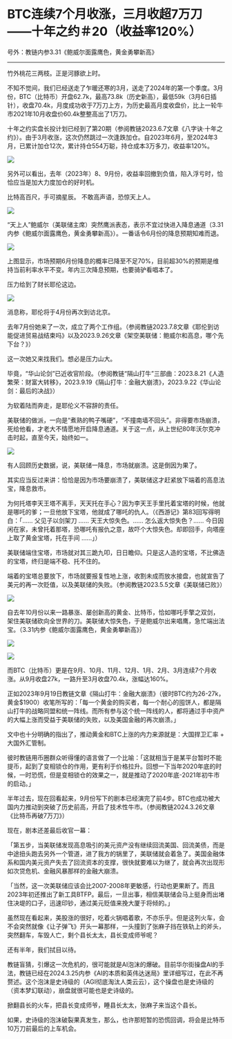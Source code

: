 # BTC连续7个月收涨，三月收超7万刀——十年之约＃20（收益率120%）

号外：教链内参3.31《鲍威尔面露鹰色，黄金勇攀新高》

* * *

竹外桃花三两枝。正是河豚欲上时。

不知不觉间，我们已经送走了乍暖还寒的3月，送走了2024年的第一个季度。3月份，BTC（比特币）开盘62.7k，最高73.8k（历史新高），最低59k（3月6日插针），收盘70.4k，月度成功收于7万刀上方，为历史最高月度收盘价，比上一轮牛市2021年10月收盘价60.4k整整高出了1万刀。

十年之约实盘长投计划已经到了第20期（参阅教链2023.6.7文章《八字诀·十年之约》）。由于3月收涨，这次仍然跳过一次逢跌加仓。自2023年6月，至2024年3月，已累计加仓12次，累计持仓554万聪，持仓成本3万多刀，收益率120%。

![](2024-04-01-A00.png)

另外可以看出，去年（2023年）8、9月份，收益率回撤到负值，陷入浮亏时，恰恰应当是加大力度加仓的好时机。

比特高百尺，手可摘星辰。
不敢高声语，恐惊天上人。

![](2024-04-powell.png)

“天上人”鲍威尔（美联储主席）突然鹰派表态，表示不宜过快进入降息通道（3.31内参《鲍威尔面露鹰色，黄金勇攀新高》）。一番话令6月份的降息预期知难而退。

![](2024-04-01-A01.png)

上图显示，市场预期6月份降息的概率已降至不足70%，目前超30%的预期是维持当前利率水平不变。年内三次降息预期，也要骑驴看唱本了。

压力给到了财长耶伦这边。

![](2024-04-yellen.webp)

消息称，耶伦将于4月份再次到访北京。

去年7月份她来了一次，成立了两个工作组。（参阅教链2023.7.8文章《耶伦到访能促进贸易战结束吗》以及2023.9.26文章《架空美联储：鲍威尔和高息，哪个先下台？》）

这一次她又来找我们。想必是压力山大。

毕竟，“华山论剑”已近收官阶段。（参阅教链“隔山打牛”三部曲：2023.8.21《人造繁荣：财富大转移》，2023.9.19《隔山打牛：金融大崩溃》，2023.9.22《华山论剑：最后的决战》）

为软着陆而奔走，是耶伦义不容辞的责任。

美联储的做派，一向是“煮熟的鸭子嘴硬”，“不撞南墙不回头”。非得要市场崩溃，死给他看，才老大不情愿地开启降息通道。关于这一点，从上世纪80年沃尔克冲击时起，直至今天，始终如一。

![](2024-04-01-A02.webp)

有人回顾历史数据，说，美联储一降息，市场就崩溃。这是倒因为果了。

其实应当反过来讲：恰恰是因为市场要崩溃了，美联储这才赶紧放下端着的高息法宝，降息救市。

为何托塔李天王塔不离手，天天托在手心？因为李天王手里托着宝塔的时候，他就是哪吒的爹；一旦他放下宝塔，他就成了哪吒的仇人。（《西游记》第83回写得明白：「…… 父见子以剑架刀 …… 天王大惊失色。…… 怎么返大惊失色？…… 今日因闲在家，未曾托着那塔，恐哪吒有报仇之意，故吓个大惊失色。却即回手，向塔座上取了黄金宝塔，托在手间 ……」）

美联储端住宝塔，市场就对其三跪九叩，日日瞻仰。只是这人造的宝塔，不比佛造的宝塔，终归是端不稳、托不住的。

端着的宝塔总要放下，市场就要报复性地上涨，收割未成而放水接盘，也就宣告了美元的再一次贬值，以及美联储的失败。（参阅教链2023.5.5文章《美联储已败》）

![](2024-04-01-A03.png)

自去年10月份以来一路暴涨、屡创新高的黄金、比特币，恰如哪吒手擎之双剑，架住美联储砍向全世界的刀。美联储大惊失色，于是鲍威尔出来唱鹰，急忙端出法宝。（3.31内参《鲍威尔面露鹰色，黄金勇攀新高》）

![](2024-04-01-A04.png)

![](2024-04-01-A05.png)

而BTC（比特币）更是在9月、10月、11月、12月、1月、2月、3月连续7个月收涨。从9月收盘27k，一路升至3月收盘70.4k，涨幅达160%。

正如2023年9月19日教链文章《隔山打牛：金融大崩溃》（彼时BTC约为26-27k，黄金$1900）收笔所写的：「每一个黄金的购买者，每一个耐心的囤饼人，都是隔山打牛的战略同盟和统一阵线。而所有参与这个统一阵线的人，都将通过手中资产的大幅上涨而受益于美联储的失败，以及美国金融的再次崩溃。」

文中也十分明确的指出了，推动黄金和BTC上涨的内力来源就是：大国捍卫汇率 + 大国外汇管制。

彼时教链用币圈群众听得懂的语言做了一个比喻：「这就相当于是某平台暂时不能提币，起到了变相锁仓的作用，更有利于价格拉升。回想一下当年2020年底的时候，一时恐慌，但是变相锁仓的效果之一，就是推动了2020年底-2021年初牛市的启动。」

半年过去，现在回看起来，9月份写下的剧本已经演完了前4步。BTC也成功被大国内力推动到突破了历史前高，开启了技术性牛市。（参阅教链2024.3.26文章《比特币再破7万刀》）

现在，剧本还差最后收官一幕：

「第五步，当美联储发现高息吸引的美元资产没有继续回流美国、回流美债，而是中途扭头跑去另外一个管道，进了我方的锅里了，美联储就会着急了。美国金融体系和国内美元资产失去了回流资本的支撑，很快就要难以为继了，就会再次出现形如次贷危机、金融风暴那样的金融大崩溃。

「当然，这一次美联储应该会比2007-2008年更敏感，行动也更果断了。而且2023年初还推出了新工具BTFP。最后，一旦出事，相信美联储会马上挺身而出堵住决堤的口子，迅速印钞，通过美元贬值来挽大厦于将倾的。」

虽然现在看起来，美股涨的很好，吃着火锅唱着歌，不亦乐乎。但是这列火车，会不会突然就像《让子弹飞》开头一幕那样，一头撞到了张麻子挡在铁轨上的斧头，突然翻车，车毁人亡，剩个县长太太，县长变成师爷呢？

还有半年，我们拭目以待。

教链盲猜，引爆这一次危机的，很可能就是AI泡沫的爆破。目前华尔街操盘AI的手法，教链已经在2024.3.25内参《AI的本质和英伟达迷局》里详细写过，在此不再赘述。这个泡沫是史诗级的（AGI彻底淘汰人类云云），这个操盘也是史诗级的（资本梦幻联动），崩盘就很可能也是史诗级的。

掀翻县长的火车，把县长变成师爷，睡县长太太，张麻子来当这个县长。

如果，史诗级的泡沫破裂果真发生，那么，也许那短暂的恐慌回调，将会是比特币10万刀前最后的上车机会。

